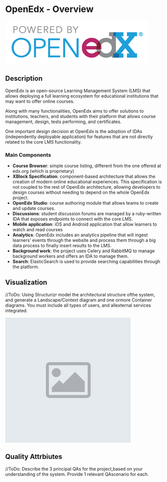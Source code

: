 # OpenEdx - Overview
![openedx logo](assets/openedx.png "OpenEdx logo")
## Description

OpenEdx is an open-source Learning Management System (LMS) that allows deploying a full learning ecosystem for educational institutions that may want to offer online courses.

Along with many functionalities, OpenEdx aims to offer solutions to institutions, teachers, and students with their platform that allows course management, design, tests performing, and certificates.

One important design decision at OpenEdx is the adoption of IDAs (independently deployable application) for features that are not directly related to the core LMS functionality.

### Main Components
- **Course Browser**: simple course listing, different from the one offered at edx.org (which is proprietary)
- **XBlock Specification**: component-based architecture that allows the creation of modern online educational experiences. This specification is not coupled to the rest of OpenEdx architecture, allowing developers to design courses without needing to depend on the whole OpenEdx project.
- **OpenEdx Studio**: course authoring module that allows teams to create and update courses.
- **Discussions**: student discussion forums are managed by a ruby-written IDA that exposes endpoints to connect with the core LMS.
- **Mobile application**: iOS and Android application that allow learners to watch and read courses
- **Analytics**: OpenEdx includes an analytics pipeline that will ingest learners' events through the website and process them through a big data process to finally insert results to the LMS.
- **Background work**: the project uses Celery and RabbitMQ to manage background workers and offers an IDA to manage them.
- **Search**: ElasticSearch is used to provide searching capabilities through the platform.


## Visualization

//ToDo: Using Structurizr model the architectural structure ofthe system, and generate a Landscape/Context diagram and one ormore Container diagrams.  You must include all types of users, and allexternal services integrated.

![alt text](assets/default.png "Image Example")

## Quality Attrbiutes

//ToDo: Describe the 3 principal QAs for the project,based on your understanding of the system.  Provide 1 relevant QAscenario for each.
